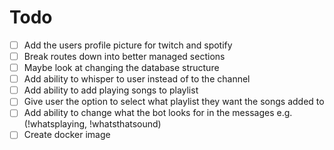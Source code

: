 # Todo

 - [ ] Add the users profile picture for twitch and spotify
 - [ ] Break routes down into better managed sections
 - [ ] Maybe look at changing the database structure
 - [ ] Add ability to whisper to user instead of to the channel
 - [ ] Add ability to add playing songs to playlist
 - [ ] Give user the option to select what playlist they want the songs added to
 - [ ] Add ability to change what the bot looks for in the messages e.g. (!whatsplaying, !whatsthatsound)
 - [ ] Create docker image
